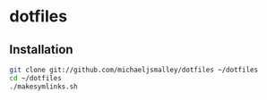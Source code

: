 # dotfiles
Installation
------------

``` bash
git clone git://github.com/michaeljsmalley/dotfiles ~/dotfiles
cd ~/dotfiles
./makesymlinks.sh
```
